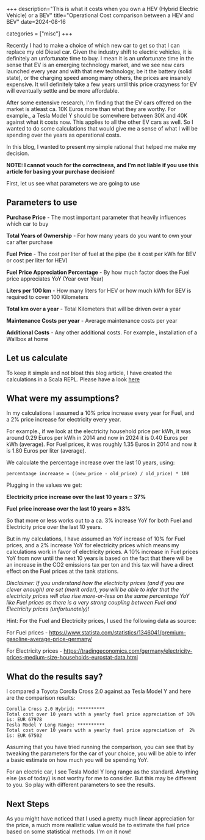 +++
description="This is what it costs when you own a HEV (Hybrid Electric Vehicle) or a BEV"
title="Operational Cost comparison between a HEV and BEV"
date=2024-08-16

categories = ["misc"]
+++

Recently I had to make a choice of which new car to get so that I can replace my old Diesel car. Given the industry shift 
to electric vehicles, it is definitely an unfortunate time to buy. I mean it is an unfortunate time in the sense that EV is
an emerging technology market, and we see new cars launched every year and with that new technology, be it the battery (solid state), or
the charging speed among many others, the prices are insanely expensive. It will definitely take a few years until this
price crazyness for EV will eventually settle and be more affordable.

After some extensive research, I'm finding that the EV cars offered on the market is atleast ca. 10K Euros more than what 
they are worthy. For example., a Tesla Model Y should be somewhere between 30K and 40K against what it costs now. This 
applies to all the other EV cars as well. So I wanted to do some calculations that would give me a sense of what I will 
be spending over the years as operational costs.

In this blog, I wanted to present my simple rational that helped me make my decision.

**NOTE: I cannot vouch for the correctness, and I'm not liable if you use this article for basing your purchase decision!**

First, let us see what parameters we are going to use

## Parameters to use

**Purchase Price** - The most important parameter that heavily influences which car to buy

**Total Years of Ownership** - For how many years do you want to own your car after purchase

**Fuel Price** - The cost per liter of fuel at the pipe (be it cost per kWh for BEV or cost per liter for HEV)

**Fuel Price Appreciation Percentage** - By how much factor does the Fuel price appreciates YoY (Year over Year)

**Liters per 100 km** - How many liters for HEV or how much kWh for BEV is required to cover 100 Kilometers

**Total km over a year** - Total Kilometers that will be driven over a year

**Maintenance Costs per year** - Average maintenance costs per year

**Additional Costs** - Any other additional costs. For example., installation of a Wallbox at home

## Let us calculate

To keep it simple and not bloat this blog article, I have created the calculations in a Scala REPL. Please have a 
look [here](https://scastie.scala-lang.org/dfpAWiu7QI2Lf3Ptig0lZg)

## What were my assumptions?

In my calculations I assumed a 10% price increase every year for Fuel, and a 2% price increase for electricity every year.

For example., if we look at the electricity household price per kWh, it was around 0.29 Euros per kWh in 2014 and now in 2024
it is 0.40 Euros per kWh (average). For Fuel prices, it was roughly 1.35 Euros in 2014 and now it is 1.80 Euros per liter (average).

We calculate the percentage increase over the last 10 years, using:

```
percentaage increaase = ((new_price - old_price) / old_price) * 100
```

Plugging in the values we get:

**Electricity price increase over the last 10 years = 37%**

**Fuel price increase over the last 10 years = 33%**

So that more or less works out to a ca. 3% increase YoY for both Fuel and Electricity price over the last 10 years. 

But in  my calculations, I have assumed an YoY increase of 10% for Fuel prices, and a 2% increase YoY for electricity 
prices which means my calculations work in favor of electricity prices. A 10% increase in Fuel prices YoY from now until 
the next 10 years is based on the fact that there will be an increase in the CO2 emissions tax per ton and this tax will
have a direct effect on the Fuel prices at the tank stations.

*Disclaimer: If you understand how the electricity prices (and if you are clever enough) are set (merit order), you will be
able to infer that the electricity prices will also rise more-or-less on the same percentage YoY like Fuel prices as there
is a very strong coupling between Fuel and Electricity prices (unfortunately)!*

Hint: For the Fuel and Electricity prices, I used the following data as source:

For Fuel prices - https://www.statista.com/statistics/1346041/premium-gasoline-average-price-germany/

For Electricity prices - https://tradingeconomics.com/germany/electricity-prices-medium-size-households-eurostat-data.html

## What do the results say?

I compared a Toyota Corolla Cross 2.0 against aa Tesla Model Y and here are the comparison results:

```
Corolla Cross 2.0 Hybrid: **********
Total cost over 10 years with a yearly fuel price appreciation of 10% is: EUR 67978
Tesla Model Y Long Range: **********
Total cost over 10 years with a yearly fuel price appreciation of  2% is: EUR 67502
```

Assuming that you have tried running the comparison, you can see that by tweaking the parameters for the car of your choice,
you will be able to infer a basic estimate on how much you will be spending YoY.

For an electric car, I see Tesla Model Y long range as the standard. Anything else (as of today) is not worthy for me to
consider. But this may be different to you. So play with different parameters to see the results.

## Next Steps

As you might have noticed that I used a pretty much linear appreciation for the price, a much more realistic value would 
be to estimate the fuel price based on some statistical methods. I'm on it now!
